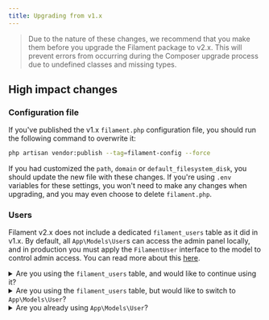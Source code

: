 ```yaml
---
title: Upgrading from v1.x
---
```


> Due to the nature of these changes, we recommend that you make them before you upgrade the Filament package to v2.x. This will prevent errors from occurring during the Composer upgrade process due to undefined classes and missing types.

## High impact changes

### Configuration file

If you've published the v1.x `filament.php` configuration file, you should run the following command to overwrite it:

```bash
php artisan vendor:publish --tag=filament-config --force
```

If you had customized the `path`, `domain` or `default_filesystem_disk`, you should update the new file with these changes. If you're using `.env` variables for these settings, you won't need to make any changes when upgrading, and you may even choose to delete `filament.php`.

### Users

Filament v2.x does not include a dedicated `filament_users` table as it did in v1.x. By default, all `App\Models\User`s can access the admin panel locally, and in production you must apply the `FilamentUser` interface to the model to control admin access. You can read more about this [here](users).

<details>
<summary>
Are you using the <code>filament_users</code> table, and would like to continue using it?
</summary>

To keep the `filament_users` and `filament_password_resets` tables in your app, you'll need to copy the old migrations and model into your app.

<details>
<summary>
<code>database/migrations/0000_00_00_000000_create_filament_users_table.php</code>
</summary>

```php
<?php

use Illuminate\Database\Migrations\Migration;
use Illuminate\Database\Schema\Blueprint;
use Illuminate\Support\Facades\Schema;

class CreateFilamentUsersTable extends Migration
{
    public function up(): void
    {
        Schema::create('filament_users', function (Blueprint $table): void {
            $table->id();
            $table->string('avatar')->nullable();
            $table->string('email')->unique();
            $table->string('name');
            $table->string('password');
            $table->rememberToken();
            $table->timestamps();
        });
    }

    public function down(): void
    {
        Schema::dropIfExists('filament_users');
    }
}
```
</details>

<details>
<summary>
<code>database/migrations/0000_00_00_000000_create_filament_users_table.php</code>
</summary>

```php
<?php

use Illuminate\Database\Migrations\Migration;
use Illuminate\Database\Schema\Blueprint;
use Illuminate\Support\Facades\Schema;

class CreateFilamentPasswordResetsTable extends Migration
{
    public function up(): void
    {
        Schema::create('filament_password_resets', function (Blueprint $table): void {
            $table->string('email')->index();
            $table->string('token');
            $table->timestamp('created_at')->nullable();
        });
    }

    public function down(): void
    {
        Schema::dropIfExists('filament_password_resets');
    }
}
```
</details>

<details>
<summary>
<code>app/Models/FilamentUser.php</code>
</summary>

```php
<?php

namespace App\Models;

use Filament\Models\Contracts;
use Illuminate\Foundation\Auth\User as Authenticatable;

class FilamentUser extends Authenticatable implements Contracts\FilamentUser, Contracts\HasAvatar
{
    protected $guarded = [];

    protected $hidden = [
        'password',
        'remember_token',
    ];
    
    public function canAccessFilament(): bool
    {
        return true;
    }
    
    public function getFilamentAvatarUrl(): ?string
    {
        return $this->avatar;
    }
}
```
</details>
</details>

<details>
<summary>
Are you using the <code>filament_users</code> table, but would like to switch to <code>App\Models\User</code>?
</summary>

Create a migration to drop the `filament_users` and `filament_password_resets` tables:

```php
<?php

use Illuminate\Database\Migrations\Migration;
use Illuminate\Support\Facades\Schema;

class DropFilamentUsersAndFilamentPasswordResetsTables extends Migration
{
    public function up(): void
    {
        Schema::dropIfExists('filament_users');
        Schema::dropIfExists('filament_password_resets');
    }
}
```
</details>

<details>
<summary>
Are you already using <code>App\Models\User</code>?
</summary>
</details>
